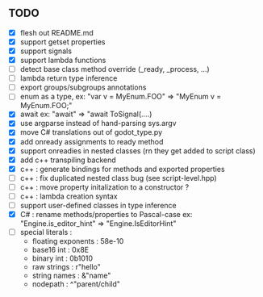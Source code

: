 ## TODO
- [x] flesh out README.md
- [x] support getset properties
- [x] support signals
- [x] support lambda functions
- [ ] detect base class method override (_ready, _process, ...)
- [ ] lambda return type inference
- [ ] export groups/subgroups annotations
- [ ] enum as a type, ex: "var v = MyEnum.FOO" => "MyEnum v = MyEnum.FOO;"
- [x] await ex: "await" => "await ToSignal(....)
- [x] use argparse instead of hand-parsing sys.argv
- [x] move C# translations out of godot_type.py
- [x] add onready assignments to ready method
- [x] support onreadies in nested classes (rn they get added to script class)
- [x] add c++ transpiling backend
- [x] c++ : generate bindings for methods and exported properties
- [ ] c++ : fix duplicated nested class bug (see script-level.hpp)
- [ ] c++ : move property initalization to a constructor ?
- [ ] c++ : lambda creation syntax
- [ ] support user-defined classes in type inference
- [x] C# : rename methods/properties to Pascal-case ex: "Engine.is_editor_hint" => "Engine.IsEditorHint"
- [ ] special literals :
  * floating exponents : 58e-10
  * base16 int : 0x8E
  * binary int : 0b1010
  * raw strings : r"hello"
  * string names : &"name"
  * nodepath : ^"parent/child"